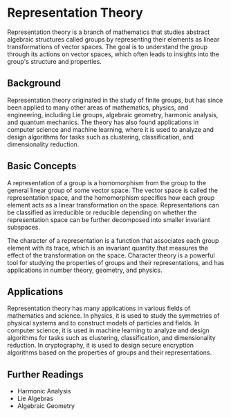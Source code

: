 # Representation Theory

Representation theory is a branch of mathematics that studies abstract algebraic structures called groups by representing their elements as linear transformations of vector spaces. The goal is to understand the group through its actions on vector spaces, which often leads to insights into the group's structure and properties.

## Background

Representation theory originated in the study of finite groups, but has since been applied to many other areas of mathematics, physics, and engineering, including Lie groups, algebraic geometry, harmonic analysis, and quantum mechanics. The theory has also found applications in computer science and machine learning, where it is used to analyze and design algorithms for tasks such as clustering, classification, and dimensionality reduction.

## Basic Concepts

A representation of a group is a homomorphism from the group to the general linear group of some vector space. The vector space is called the representation space, and the homomorphism specifies how each group element acts as a linear transformation on the space. Representations can be classified as irreducible or reducible depending on whether the representation space can be further decomposed into smaller invariant subspaces.

The character of a representation is a function that associates each group element with its trace, which is an invariant quantity that measures the effect of the transformation on the space. Character theory is a powerful tool for studying the properties of groups and their representations, and has applications in number theory, geometry, and physics.

## Applications

Representation theory has many applications in various fields of mathematics and science. In physics, it is used to study the symmetries of physical systems and to construct models of particles and fields. In computer science, it is used in machine learning to analyze and design algorithms for tasks such as clustering, classification, and dimensionality reduction. In cryptography, it is used to design secure encryption algorithms based on the properties of groups and their representations.

## Further Readings

- Harmonic Analysis
- Lie Algebras
- Algebraic Geometry
